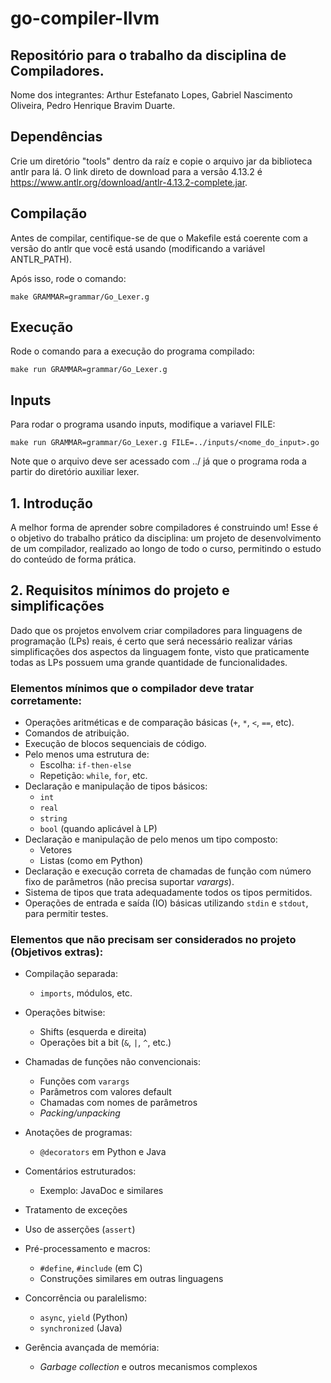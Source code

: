 # go-compiler-llvm

## Repositório para o trabalho da disciplina de Compiladores.
Nome dos integrantes:
Arthur Estefanato Lopes, Gabriel Nascimento Oliveira, Pedro Henrique Bravim Duarte.

## Dependências

Crie um diretório "tools" dentro da raíz e copie o arquivo jar da biblioteca antlr para lá.
O link direto de download para a versão 4.13.2 é https://www.antlr.org/download/antlr-4.13.2-complete.jar.

## Compilação

Antes de compilar, centifique-se de que o Makefile está coerente com a versão do antlr que você está usando (modificando a variável ANTLR_PATH).

Após isso, rode o comando:

`make GRAMMAR=grammar/Go_Lexer.g`

## Execução

Rode o comando para a execução do programa compilado:

`make run GRAMMAR=grammar/Go_Lexer.g`

## Inputs

Para rodar o programa usando inputs, modifique a variavel FILE:

`make run GRAMMAR=grammar/Go_Lexer.g FILE=../inputs/<nome_do_input>.go`

Note que o arquivo deve ser acessado com ../ já que o programa roda a partir do diretório auxiliar lexer.


## 1. Introdução

A melhor forma de aprender sobre compiladores é construindo um! Esse é o objetivo do trabalho prático da disciplina: um projeto de desenvolvimento de um compilador, realizado ao longo de todo o curso, permitindo o estudo do conteúdo de forma prática.

## 2. Requisitos mínimos do projeto e simplificações
Dado que os projetos envolvem criar compiladores para linguagens de programação (LPs) reais, é certo que será necessário realizar várias simplificações dos aspectos da linguagem fonte, visto que praticamente todas as LPs possuem uma grande quantidade de funcionalidades.

### Elementos mínimos que o compilador deve tratar corretamente:

- Operações aritméticas e de comparação básicas (`+`, `*`, `<`, `==`, etc).
- Comandos de atribuição.
- Execução de blocos sequenciais de código.
- Pelo menos uma estrutura de:
  - Escolha: `if-then-else`
  - Repetição: `while`, `for`, etc.
- Declaração e manipulação de tipos básicos:
  - `int`
  - `real`
  - `string`
  - `bool` (quando aplicável à LP)
- Declaração e manipulação de pelo menos um tipo composto:
  - Vetores
  - Listas (como em Python)
- Declaração e execução correta de chamadas de função com número fixo de parâmetros (não precisa suportar *varargs*).
- Sistema de tipos que trata adequadamente todos os tipos permitidos.
- Operações de entrada e saída (IO) básicas utilizando `stdin` e `stdout`, para permitir testes.

### Elementos que **não** precisam ser considerados no projeto (Objetivos extras):

- Compilação separada:
  - `imports`, módulos, etc.
  
- Operações bitwise:
  - Shifts (esquerda e direita)
  - Operações bit a bit (`&`, `|`, `^`, etc.)
  
- Chamadas de funções não convencionais:
  - Funções com `varargs`
  - Parâmetros com valores default
  - Chamadas com nomes de parâmetros
  - *Packing/unpacking*

- Anotações de programas:
  - `@decorators` em Python e Java

- Comentários estruturados:
  - Exemplo: JavaDoc e similares

- Tratamento de exceções

- Uso de asserções (`assert`)

- Pré-processamento e macros:
  - `#define`, `#include` (em C)
  - Construções similares em outras linguagens

- Concorrência ou paralelismo:
  - `async`, `yield` (Python)
  - `synchronized` (Java)

- Gerência avançada de memória:
  - *Garbage collection* e outros mecanismos complexos
